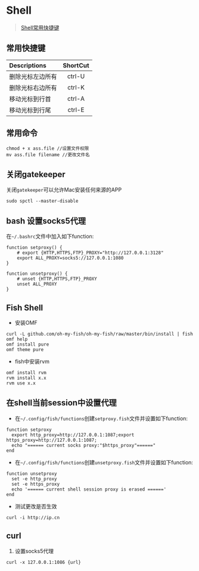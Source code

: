 # Shell

> [Shell常用快捷键](https://github.com/hokein/Wiki/wiki/Bash-Shell%E5%B8%B8%E7%94%A8%E5%BF%AB%E6%8D%B7%E9%94%AE)

## 常用快捷键

Descriptions |    ShortCut
:----------- | :-------------:
删除光标左边所有 | ctrl-U
删除光标右边所有 | ctrl-K
移动光标到行首 | ctrl-A
移动光标到行尾 | ctrl-E

## 常用命令

```
chmod + x ass.file //设置文件权限
mv ass.file filename //更改文件名
```

## 关闭gatekeeper

关闭`gatekeeper`可以允许Mac安装任何来源的APP

```
sudo spctl --master-disable
```

## bash 设置socks5代理

在`~/.bashrc`文件中加入如下function:

```
function setproxy() {
    # export {HTTP,HTTPS,FTP}_PROXY="http://127.0.0.1:3128"
    export ALL_PROXY=socks5://127.0.0.1:1080
}

function unsetproxy() {
    # unset {HTTP,HTTPS,FTP}_PROXY
    unset ALL_PROXY
}
```

## Fish Shell

- 安装OMF

```
curl -L github.com/oh-my-fish/oh-my-fish/raw/master/bin/install | fish
omf help
omf install pure
omf theme pure
```

- fish中安装rvm

```
omf install rvm
rvm install x.x
rvm use x.x
```

## 在shell当前session中设置代理

- 在`~/.config/fish/functions`创建`setproxy.fish`文件并设置如下function:

```
function setproxy
  export http_proxy=http://127.0.0.1:1087;export https_proxy=http://127.0.0.1:1087;
  echo "====== current socks proxy:"$https_proxy"======"
end
```

- 在`~/.config/fish/functions`创建`unsetproxy.fish`文件并设置如下function:

```
function unsetproxy
  set -e http_proxy
  set -e https_proxy
  echo '====== current shell session proxy is erased ======'
end
```

- 测试更改是否生效

```
curl -i http://ip.cn
```

## curl

1. 设置socks5代理

```
curl -x 127.0.0.1:1086 {url}
```

